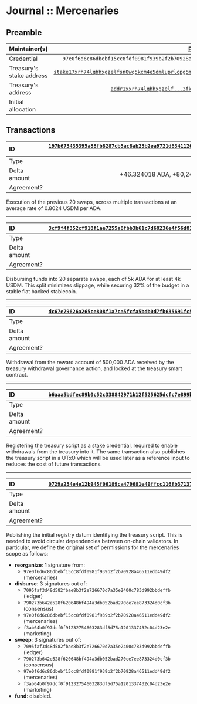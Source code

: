 # Journal :: Mercenaries

## Preamble

| Maintainer(s)            |                                                 [Pi Lanningham][] |
| :----------------------- | ----------------------------------------------------------------: |
| Credential               |        `97e0f6d6c86dbebf15cc8fdf0981f939b2f2b70928a46511edd49df2` |
| Treasury's stake address | [`stake17xrh74lqhhxgzelfsn0wq5kcm4e5dmluprlcpg5mq30p5yqhgk7k8`][] |
| Treasury's address       |                    [`addr1xxrh74lqhhxgzelf...3fkpz7rggqpymr9r`][] |
| Initial allocation       |                                                          ₳500,000 |

## Transactions

| ID           | [`197b673435395a88fb8287cb5ac8ab23b2ea9721d63411208efd029f11aea93e + 18 others`][] |
| :----------- | ---------------------------------------------------------------------: |
| Type         |                                                                    N/A |
| Delta amount |                                    +46.324018 ADA, +80,240.643956 USDM |
| Agreement?   |                                                                    N/A |

Execution of the previous 20 swaps, across multiple transactions at an average rate of 0.8024 USDM per ADA.

---

| ID           | [`3cf9f4f352cf918f1ae7255a8fbb3b61c7d68236e4f56d810d9dad7f11f211f4`][] |
| :----------- | ---------------------------------------------------------------------: |
| Type         |                                                               disburse |
| Delta amount |                                                           -100,000 ADA |
| Agreement?   |                                                                    N/A |

Disbursing funds into 20 separate swaps, each of 5k ADA for at least 4k USDM. This split minimizes slippage, while securing 32% of the budget in a stable fiat backed stablecoin.

---

| ID           | [`dc67e79626a265ce808f1a7ca5fcfa5bdb0d7fb635691fc5bd82917930d8f266`][] |
| :----------- | ---------------------------------------------------------------------: |
| Type         |                                                             initialize |
| Delta amount |                                                           +500,000 ADA |
| Agreement?   |                                                                    N/A |

Withdrawal from the reward account of 500,000 ADA received by the treasury withdrawal governance action, and locked at the treasury smart contract.

---

| ID           | [`b6aaa5bdfec89b0c52c338842971b12f525625dcfc7e899b4c8ebb15f8a45857`][] |
| :----------- | ---------------------------------------------------------------------: |
| Type         |                                                           `initialize` |
| Delta amount |                                                                      0 |
| Agreement?   |                                                                    N/A |

Registering the treasury script as a stake credential, required to enable withdrawals from the treasury into it. The same transaction also publishes the treasury script in a UTxO which will be used later as a reference input to reduces the cost of future transactions.

---

| ID           | [`0729a234e4e12b945f06189ca479681e49ffcc116fb3713720bada72180fe27c`][] |
| :----------- | ---------------------------------------------------------------------: |
| Type         |                                                              `publish` |
| Delta amount |                                                                      0 |
| Agreement?   |                                                                    N/A |

Publishing the initial registry datum identifying the treasury script. This is needed to avoid circular dependencies between on-chain validators. In particular, we define the original set of permissions for the mercenaries scope as follows:

- **reorganize**: 1 signature from:
  - `97e0f6d6c86dbebf15cc8fdf0981f939b2f2b70928a46511edd49df2` (mercenaries)
- **disburse**: 3 signatures out of:
  - `7095faf3d48d582fbae8b3f2e726670d7a35e2400c783d992bbdeffb` (ledger)
  - `790273b642e528f620648bf494a3db052bad270ce7ee873324d0cf3b` (consensus)
  - `97e0f6d6c86dbebf15cc8fdf0981f939b2f2b70928a46511edd49df2` (mercenaries)
  - `f3ab64b0f97dcf0f91232754603283df5d75a1201337432c04d23e2e` (marketing)
- **sweep**: 3 signatures out of:
  - `7095faf3d48d582fbae8b3f2e726670d7a35e2400c783d992bbdeffb` (ledger)
  - `790273b642e528f620648bf494a3db052bad270ce7ee873324d0cf3b` (consensus)
  - `97e0f6d6c86dbebf15cc8fdf0981f939b2f2b70928a46511edd49df2` (mercenaries)
  - `f3ab64b0f97dcf0f91232754603283df5d75a1201337432c04d23e2e` (marketing)
- **fund**: disabled.

[Pi Lanningham]: https://github.com/Quantumplation

<!-- TODO: use explorer.cardano.org deeplink once it supports stake addresses -->

[`stake17xrh74lqhhxgzelfsn0wq5kcm4e5dmluprlcpg5mq30p5yqhgk7k8`]: https://cardanoscan.io/stakeKey/stake17xrh74lqhhxgzelfsn0wq5kcm4e5dmluprlcpg5mq30p5yqhgk7k8
[`addr1xxrh74lqhhxgzelf...3fkpz7rggqpymr9r`]: https://explorer.cardano.org/address/addr1xxrh74lqhhxgzelfsn0wq5kcm4e5dmluprlcpg5mq30p5yy80at7p0wvs9n7npx7upfd3htngmhlcz8lsz3fkpz7rggqpymr9r
[`197b673435395a88fb8287cb5ac8ab23b2ea9721d63411208efd029f11aea93e + 18 others`]: https://explorer.cardano.org/tx/197b673435395a88fb8287cb5ac8ab23b2ea9721d63411208efd029f11aea93e
[`3cf9f4f352cf918f1ae7255a8fbb3b61c7d68236e4f56d810d9dad7f11f211f4`]: https://explorer.cardano.org/tx/3cf9f4f352cf918f1ae7255a8fbb3b61c7d68236e4f56d810d9dad7f11f211f4
[`dc67e79626a265ce808f1a7ca5fcfa5bdb0d7fb635691fc5bd82917930d8f266`]: https://explorer.cardano.org/tx/dc67e79626a265ce808f1a7ca5fcfa5bdb0d7fb635691fc5bd82917930d8f266
[`0729a234e4e12b945f06189ca479681e49ffcc116fb3713720bada72180fe27c`]: https://explorer.cardano.org/tx/0729a234e4e12b945f06189ca479681e49ffcc116fb3713720bada72180fe27c
[`b6aaa5bdfec89b0c52c338842971b12f525625dcfc7e899b4c8ebb15f8a45857`]: https://explorer.cardano.org/tx/b6aaa5bdfec89b0c52c338842971b12f525625dcfc7e899b4c8ebb15f8a45857
